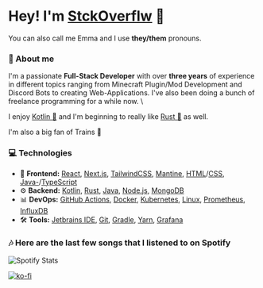  # Hey! I'm [StckOverflw](https://stckoverflw.net) 💖
You can also call me Emma and I use **they/them** pronouns.

### 👤 About me
I'm a passionate **Full-Stack Developer** with over **three years** of experience in different topics ranging from Minecraft Plugin/Mod Development and Discord Bots to creating Web-Applications. I've also been doing a bunch of freelance programming for a while now. \

I enjoy [Kotlin 💜](https://kotlinlang.org) and I'm beginning to really like [Rust 🦀](https://rustlang.org/) as well. 

I'm also a big fan of Trains 🚄

### 💻 Technologies

- 📱 **Frontend:** [React](https://reactjs.org/), [Next.js](https://nextjs.org/), [TailwindCSS](https://tailwindcss.com/), [Mantine](https://mantine.dev/), [HTML](https://en.wikipedia.org/wiki/Hypertext_Markup_Language)/[CSS](https://en.wikipedia.org/wiki/Cascading_Style_Sheets), [Java-](https://en.wikipedia.org/wiki/JavaScript)/[TypeScript](https://www.typescriptlang.org/)
- ⚙ **Backend:** [Kotlin](https://kotlinlang.org), [Rust](https://rustlang.org/), [Java](https://www.java.com/), [Node.js](https://nodejs.org/), [MongoDB](https://www.mongodb.com/)
- 📊 **DevOps:** [GitHub Actions](https://github.com/features/actions), [Docker](https://www.docker.com/), [Kubernetes](https://kubernetes.io/), [Linux](https://en.wikipedia.org/wiki/Linux), [Prometheus](https://prometheus.io/), [InfluxDB](https://www.influxdata.com/)
- 🛠 **Tools:** [Jetbrains IDE](https://www.jetbrains.com/), [Git](https://git-scm.com/), [Gradle](https://gradle.org/), [Yarn](https://yarnpkg.com/), [Grafana](https://grafana.com/)

### 🎶 Here are the last few songs that I listened to on Spotify 

![Spotify Stats](https://github.com/StckOverflw/StckOverflw/blob/main/github-metrics.svg)

[![ko-fi](https://ko-fi.com/img/githubbutton_sm.svg)](https://ko-fi.com/E1E8D8V7H)
